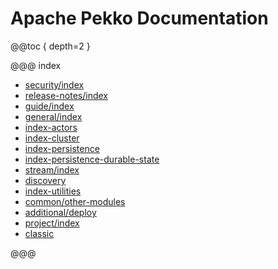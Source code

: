 # Apache Pekko Documentation

@@toc { depth=2 }

@@@ index

* [security/index](security/index.md)
* [release-notes/index](release-notes/index.md)
* [guide/index](typed/guide/index.md)
* [general/index](general/index.md)
* [index-actors](typed/index.md)
* [index-cluster](typed/index-cluster.md)
* [index-persistence](typed/index-persistence.md)
* [index-persistence-durable-state](typed/index-persistence-durable-state.md)
* [stream/index](stream/index.md)
* [discovery](discovery/index.md)
* [index-utilities](index-utilities.md)
* [common/other-modules](common/other-modules.md)
* [additional/deploy](additional/deploy.md)
* [project/index](project/project-index.md)
* [classic](index-classic.md)

@@@
